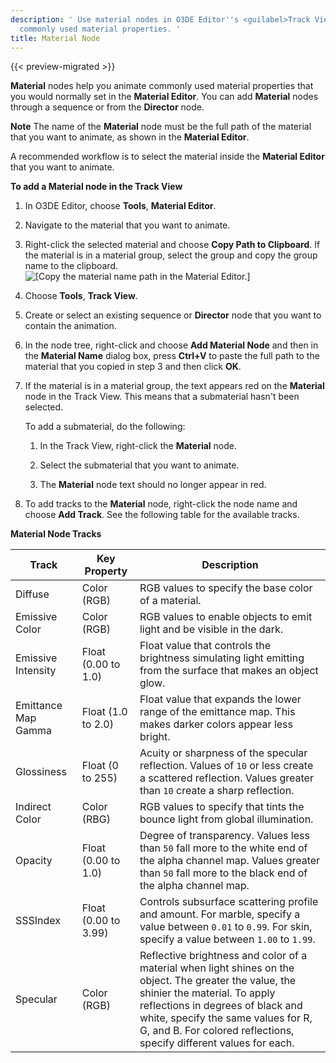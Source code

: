 ```yaml
---
description: ' Use material nodes in O3DE Editor''s <guilabel>Track View</guilabel> editor to animate
  commonly used material properties. '
title: Material Node
---
```


{{< preview-migrated >}}

**Material** nodes help you animate commonly used material properties that you would normally set in the **Material Editor**. You can add **Material** nodes through a sequence or from the **Director** node.

**Note**
The name of the **Material** node must be the full path of the material that you want to animate, as shown in the **Material Editor**.



A recommended workflow is to select the material inside the **Material Editor** that you want to animate.

**To add a Material node in the Track View**

1. In O3DE Editor, choose **Tools**, **Material Editor**.

1. Navigate to the material that you want to animate.

1. Right\-click the selected material and choose **Copy Path to Clipboard**. If the material is in a material group, select the group and copy the group name to the clipboard.
![\[Copy the material name path in the Material Editor.\]](/images/user-guide/cinematics/cinematics-track-view-nodes-material-4.png)

1. Choose **Tools**, **Track View**.

1. Create or select an existing sequence or **Director** node that you want to contain the animation.

1. In the node tree, right\-click and choose **Add Material Node** and then in the **Material Name** dialog box, press **Ctrl+V** to paste the full path to the material that you copied in step 3 and then click **OK**.

1. If the material is in a material group, the text appears red on the **Material** node in the Track View. This means that a submaterial hasn't been selected.

   To add a submaterial, do the following:

   1. In the Track View, right\-click the **Material** node.

   1. Select the submaterial that you want to animate.

   1. The **Material** node text should no longer appear in red.

1. To add tracks to the **Material** node, right\-click the node name and choose **Add Track**. See the following table for the available tracks.


**Material Node Tracks**

| Track | Key Property | Description |
| --- | --- | --- |
| Diffuse  | Color (RGB) |  RGB values to specify the base color of a material.  |
| Emissive Color  | Color (RGB) |  RGB values to enable objects to emit light and be visible in the dark.  |
| Emissive Intensity | Float (0.00 to 1.0) |  Float value that controls the brightness simulating light emitting from the surface that makes an object glow.  |
| Emittance Map Gamma | Float (1.0 to 2.0) |  Float value that expands the lower range of the emittance map. This makes darker colors appear less bright.  |
| Glossiness  | Float (0 to 255) | Acuity or sharpness of the specular reflection. Values of `10` or less create a scattered reflection. Values greater than `10` create a sharp reflection.  |
| Indirect Color | Color (RBG) |  RGB values to specify that tints the bounce light from global illumination.  |
| Opacity  | Float (0.00 to 1.0) | Degree of transparency. Values less than `50` fall more to the white end of the alpha channel map. Values greater than `50` fall more to the black end of the alpha channel map. |
| SSSIndex  | Float (0.00 to 3.99) |  Controls subsurface scattering profile and amount.  For marble, specify a value between `0.01` to `0.99`.  For skin, specify a value between `1.00` to `1.99`.  |
| Specular  | Color (RGB) |  Reflective brightness and color of a material when light shines on the object. The greater the value, the shinier the material.  To apply reflections in degrees of black and white, specify the same values for R, G, and B. For colored reflections, specify different values for each.  |
